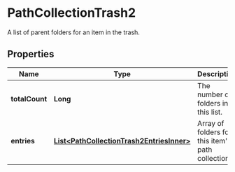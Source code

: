 

# PathCollectionTrash2

A list of parent folders for an item in the trash.

## Properties

| Name | Type | Description | Notes |
|------------ | ------------- | ------------- | -------------|
|**totalCount** | **Long** | The number of folders in this list. |  |
|**entries** | [**List&lt;PathCollectionTrash2EntriesInner&gt;**](PathCollectionTrash2EntriesInner.md) | Array of folders for this item&#39;s path collection |  |



